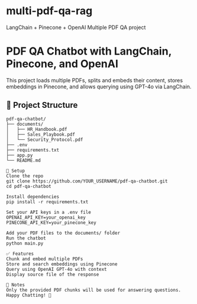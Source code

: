 # multi-pdf-qa-rag
LangChain + Pinecone + OpenAI Multiple PDF QA project 

# PDF QA Chatbot with LangChain, Pinecone, and OpenAI

This project loads multiple PDFs, splits and embeds their content, stores embeddings in Pinecone, and allows querying using GPT-4o via LangChain.

## 📂 Project Structure

```text
pdf-qa-chatbot/
├── documents/
│   ├── HR_Handbook.pdf
│   ├── Sales_Playbook.pdf
│   └── Security_Protocol.pdf
├── .env
├── requirements.txt
├── app.py
└── README.md

🔧 Setup
Clone the repo
git clone https://github.com/YOUR_USERNAME/pdf-qa-chatbot.git
cd pdf-qa-chatbot

Install dependencies
pip install -r requirements.txt

Set your API keys in a .env file 
OPENAI_API_KEY=your_openai_key
PINECONE_API_KEY=your_pinecone_key

Add your PDF files to the documents/ folder
Run the chatbot
python main.py

✅ Features
Chunk and embed multiple PDFs
Store and search embeddings using Pinecone
Query using OpenAI GPT-4o with context
Display source file of the response

📌 Notes
Only the provided PDF chunks will be used for answering questions.
Happy Chatting! 💬

